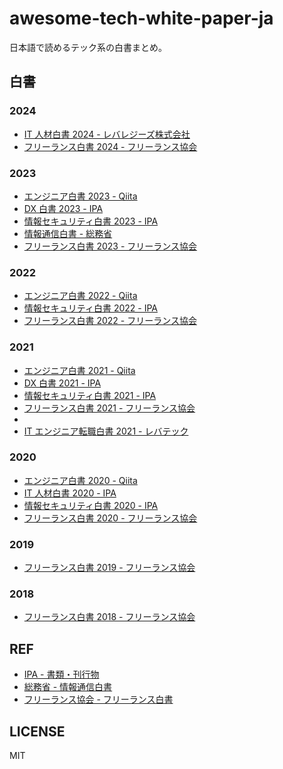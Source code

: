 # awesome-tech-white-paper-ja

日本語で読めるテック系の白書まとめ。

## 白書

### 2024

- [IT 人材白書 2024 - レバレジーズ株式会社](https://leverages.jp/news/2024/0125/3943/)
- [フリーランス白書 2024 - フリーランス協会](https://blog.freelance-jp.org/20240326-21088/)

### 2023

- [エンジニア白書 2023 - Qiita](https://qiita.com/white_papers/2023)
- [DX 白書 2023 - IPA](https://www.ipa.go.jp/publish/wp-dx/dx-2023.html)
- [情報セキュリティ白書 2023 - IPA](https://www.ipa.go.jp/publish/wp-security/2023.html)
- [情報通信白書 - 総務省](https://www.soumu.go.jp/johotsusintokei/whitepaper/ja/r05/pdf/index.html)
- [フリーランス白書 2023 - フリーランス協会](https://blog.freelance-jp.org/wp-content/uploads/2023/03/FreelanceSurvey2023.pdf)

### 2022

- [エンジニア白書 2022 - Qiita](https://qiita.com/white_papers/2022)
- [情報セキュリティ白書 2022 - IPA](https://www.ipa.go.jp/publish/wp-security/sec-2022.html)
- [フリーランス白書 2022 - フリーランス協会](https://blog.freelance-jp.org/wp-content/uploads/2022/03/FreelanceSurvey2022.pdf)

### 2021

- [エンジニア白書 2021 - Qiita](https://qiita.com/white_papers/2021)
- [DX 白書 2021 - IPA](https://www.ipa.go.jp/publish/wp-dx/dx-2021.html)
- [情報セキュリティ白書 2021 - IPA](https://www.ipa.go.jp/publish/wp-security/sec-2021.html)
- [フリーランス白書 2021 - フリーランス協会](https://blog.freelance-jp.org/wp-content/uploads/2021/03/%E3%80%90%E3%83%95%E3%83%AA%E3%83%BC%E3%83%A9%E3%83%B3%E3%82%B9%E7%99%BD%E6%9B%B82021%E3%80%91%E3%83%97%E3%83%AD%E3%83%95%E3%82%A7%E3%83%83%E3%82%B7%E3%83%A7%E3%83%8A%E3%83%AB%EF%BC%86%E3%83%91%E3%83%A9%E3%83%AC%E3%83%AB%E3%82%AD%E3%83%A3%E3%83%AA%E3%82%A2%E3%83%BB%E3%83%95%E3%83%AA%E3%83%BC%E3%83%A9%E3%83%B3%E3%82%B9%E5%8D%94%E4%BC%9A.pdf)
-
- [IT エンジニア転職白書 2021 - レバテック](https://prtimes.jp/main/html/rd/p/000000383.000010591.html)

### 2020

- [エンジニア白書 2020 - Qiita](https://qiita.com/white_papers/2020)
- [IT 人材白書 2020 - IPA](https://www.ipa.go.jp/archive/publish/wp-jinzai.html)
- [情報セキュリティ白書 2020 - IPA](https://www.ipa.go.jp/publish/wp-security/sec-2020.html)
- [フリーランス白書 2020 - フリーランス協会](https://blog.freelance-jp.org/wp-content/uploads/2020/06/2020_0612_hakusho.pdf)

### 2019

- [フリーランス白書 2019 - フリーランス協会](https://blog.freelance-jp.org/wp-content/uploads/2019/03/freelancehakusho2019_suvey20190306.pdf)

### 2018

- [フリーランス白書 2018 - フリーランス協会](https://www.mhlw.go.jp/file/05-Shingikai-12602000-Seisakutoukatsukan-Sanjikanshitsu_Roudouseisakutantou/0000189092_2.pdf)

## REF

- [IPA - 書類・刊行物](https://www.ipa.go.jp/publish/index.html)
- [総務省 - 情報通信白書](https://www.soumu.go.jp/johotsusintokei/whitepaper/index.html)
- [フリーランス協会 - フリーランス白書](https://blog.freelance-jp.org/tag/whitepaper/)

## LICENSE

MIT
